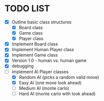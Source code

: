 # TODO LIST

- [X] Outline basic class structures
  - [X] Board class
  - [X] Game class
  - [X] Player class
- [X] Implement Board class
- [X] Implement Human Player class
- [X] Implement Game class
- [X] Version 1.0 - human vs. human game
- [X] debugging
- [ ] Implement AI Player classes
  - [x] Random AI (picks a random valid move)
  - [X] Easy AI (one move look ahead)
  - [ ] Medium AI (monte carlo)
  - [ ] Hard AI (monte carlo with look ahead)

